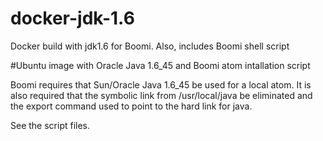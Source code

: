 docker-jdk-1.6
==============

Docker build with jdk1.6 for Boomi. Also, includes Boomi shell script

#Ubuntu image with Oracle Java 1.6_45 and Boomi atom intallation script

Boomi requires that Sun/Oracle Java 1.6_45 be used for a local atom. It is also required that the symbolic link from /usr/local/java be eliminated and the export command used to point to the hard link for java. 

See the script files. 
